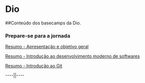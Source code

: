 # Dio
##Conteúdo dos basecamps da Dio.


### Prepare-se para a jornada
[Resumo - Apresentação e objetivo geral](https://github.com/Joshpcbrrj/Dio/blob/main/Preparando-se%20para%20a%20jornada/1%20-%20Apresenta%C3%A7%C3%A3o%20e%20objetivo%20geral/Resumo%20-%20Apresentac%CC%A7a%CC%83o%20e%20objetivo.md)

[Resumo - Introdução ao desenvolvimento moderno de softwares](https://github.com/Joshpcbrrj/Dio/blob/main/Preparando-se%20para%20a%20jornada/2%20-%20Introdu%C3%A7%C3%A3o%20ao%20desenvolvimento%20moderno%20de%20softwares/Resumo%20-%20Introduc%CC%A7a%CC%83o%20ao%20desenvolvimento%20moderno%20de%20softwar.md)

[Resumo -  Introdução ao Git](https://github.com/Joshpcbrrj/Dio/blob/main/Preparando-se%20para%20a%20jornada/3%20-%20Introdu%C3%A7%C3%A3o%20ao%20Git/Resumo%20-%20Introduc%CC%A7a%CC%83o%20ao%20Git.md)

----||----
